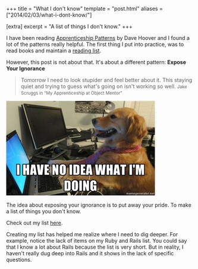+++
title = "What I don't know"
template = "post.html"
aliases = ["2014/02/03/what-i-dont-know/"]

[extra]
excerpt = "A list of things I don't know."
+++

I have been reading [Apprenticeship Patterns](https://www.amazon.com/Apprenticeship-Patterns-Guidance-Aspiring-Craftsman/dp/0596518382) by Dave Hoover and I found a lot of the patterns really helpful. The first thing I put into practice, was to read books and maintain a [reading list](http://phansch.net/reading/).

However, this post is not about that. It's about a different pattern: **Expose Your Ignorance**

> Tomorrow I need to look stupider and feel better about it. This staying quiet and trying to guess what's going on isn't working so well.
> <small>Jake Scruggs in "My Apprenticeship at Object Mentor"</small>

<img src="/assets/images/posts/2014-02-03-things-i-dont-know/dog.jpg" class="img-thumbnail" alt="project screenshot" />

The idea about exposing your ignorance is to put away your pride. To make a list of things you don't know.

Check out my list [here](/learn/).

Creating my list has helped me realize where I need to dig deeper. For example, notice the lack of items on my Ruby and Rails list. You could say that I know a lot about Rails because the list is very short. But in reality, I  haven't really dug deep into Rails and it shows in the lack of specific questions.
